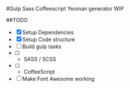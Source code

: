 #Gulp Sass Coffeescript Yeoman generator
WIP

##TODO
- [x] Setup Dependencies
- [x] Setup Code structure
- [ ] Build gulp tasks
- [ ] - SASS / SCSS
- [ ] - CoffeeScript
- [ ] Make Font Awesome working
